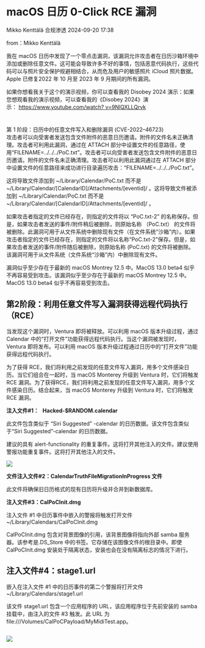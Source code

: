 #  macOS 日历 0-Click RCE 漏洞   
Mikko Kenttälä  合规渗透   2024-09-20 17:38  
  
from：Mikko Kenttälä  
  
我在 macOS 日历中发现了一个零点击漏洞，该漏洞允许攻击者在日历沙箱环境中添加或删除任意文件。这可能会导致许多不好的事情，包括恶意代码执行，这些代码可以与照片安全保护规避相结合，从而危及用户的敏感照片 iCloud 照片数据。Apple 已修复2022 年 10 月至 2023 年 9 月期间的所有漏洞。  
  
如果你想看我关于这个的演示视频，你可以查看我的 Disobey 2024 演示：如果您想观看我的演示视频，可以查看我的《Disobey 2024》演示： https://www.youtube.com/watch? v=9NlQXLLQrvk  
#   
  
第 1 阶段：日历中的任意文件写入和删除漏洞 (CVE-2022–46723)  
攻击者可以向受害者发送包含文件附件的恶意日历邀请。附件的文件名未正确清理。攻击者可利用此漏洞，通过在 ATTACH 部分中设置文件的任意路径，使用“FILENAME=../../../PoC.txt”。攻击者可以向受害者发送包含文件附件的恶意日历邀请。附件的文件名未正确清理。攻击者可以利用此漏洞通过在 ATTACH 部分中设置文件的任意路径来成功进行目录遍历攻击：“FILENAME=../../../PoC.txt”。  
  
这将导致文件添加到 ~/Library/Calendar/PoC.txt 而不是 ~/Library/Calendar/[CalendarID]/Attachments/[eventid]/ 。这将导致文件被添加到 ~/Library/Calendar/PoC.txt 而不是 ~/Library/Calendar/[CalendarID]/Attachments/[eventid]/ 。  
  
如果攻击者指定的文件已经存在，则指定的文件将以 “PoC.txt-2” 的名称保存。但是，如果攻击者发送的事件/附件稍后被删除，则原始名称 （PoC.txt） 的文件将被删除。此漏洞可用于从文件系统中删除现有文件（在文件系统“沙箱”内）。如果攻击者指定的文件已经存在，则指定的文件将以名称“PoC.txt-2”保存。但是，如果攻击者发送的事件/附件随后被删除，则原始名称 (PoC.txt) 的文件将被删除。该漏洞可用于从文件系统（文件系统“沙箱”内）中删除现有文件。  
  
漏洞似乎至少存在于最新的 macOS Montrey 12.5 中。MacOS 13.0 beta4 似乎不再容易受到攻击。该漏洞似乎至少存在于最新的 macOS Montrey 12.5 中。MacOS 13.0 beta4 似乎不再容易受到攻击。  
## 第2阶段：利用任意文件写入漏洞获得远程代码执行（RCE）  
  
当发现这个漏洞时，Ventura 即将被释放。可以利用 macOS 版本升级过程，通过 Calendar 中的“打开文件”功能获得远程代码执行。当这个漏洞被发现时，Ventura 即将发布。可以利用 macOS 版本升级过程通过日历中的“打开文件”功能获得远程代码执行。  
  
为了获得 RCE，我们将利用之前发现的任意文件写入漏洞，用多个文件感染日历。当它们组合在一起时，当 macOS Monterey 升级到 Ventura 时，它们将触发 RCE 漏洞。为了获得RCE，我们将利用之前发现的任意文件写入漏洞，用多个文件感染日历。结合起来，当 macOS Monterey 升级到 Ventura 时，它们将触发 RCE 漏洞。  
  
**注入文件#1：   Hacked-$RANDOM.calendar**  
  
此文件包含类似于 “Siri Suggested” -calendar 的日历数据。该文件包含类似于“Siri Suggested”-calendar 的日历数据。  
  
建议的具有 alert-functionality 的重复事件。这将打开其他注入的文件。建议使用警报功能重复事件。这将打开其他注入的文件。  
  
![](https://mmbiz.qpic.cn/mmbiz_png/vZZfNxKcwj6ibcEuSkjdEDrOpI7EKp7td0erYzWmBQnMyzIhke9SgdD6rI1rWiaF3mBqed0bicZfJGGLUxpeGUYbA/640?wx_fmt=png&from=appmsg "")  
  
**文件注入文件#2：CalendarTruthFileMigrationInProgress 文件**  
  
此文件将确保旧日历格式的现有日历将升级并合并到新数据库。  
  
**注入文件#3：CalPoCInit.dmg**  
  
注入文件 #1 中日历事件中嵌入的警报将触发打开文件 ~/Library/Calendars/CalPoCInit.dmg  
  
  
CalPoCInit.dmg 包含对背景图像的引用，该背景图像将指向外部 samba 服务器。该参考是.DS_Store 中的书签。它存储在该图像文件的根目录中。即使 CalPoCInit.dmg 安装处于隔离状态，安装也会在没有隔离标志的情况下进行。  
## 注入文件#4：stage1.url  
  
嵌入在注入文件 #1 中的日历事件的第二个警报将打开文件 ~/Library/Calendars/stage1.url  
  
该文件 stage1.url 包含一个应用程序的 URL，该应用程序位于先前安装的 samba 挂载中，由注入的文件 #3 触发。此 URL 为 file:///Volumes/CalPoCPayload/MyMidiTest.app。  
  
```
```  
  
  
![](https://mmbiz.qpic.cn/mmbiz_jpg/vZZfNxKcwj6ibcEuSkjdEDrOpI7EKp7tdnf8UvXdJeUSLx0yILQ1S3kaewxicVBhicSX8njBmlandL9rRNUV85ialw/640?wx_fmt=jpeg&from=appmsg "")  
  
  

